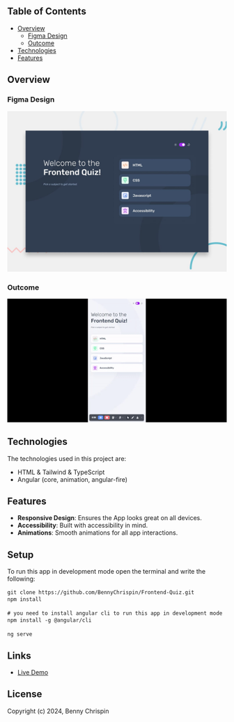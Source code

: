 
## Table of Contents

- [Overview](#overview)
  - [Figma Design](#figma-design)
  - [Outcome](#outcome)
- [Technologies](#technologies)
- [Features](#features)

## Overview

### Figma Design

<p align="center">
<img src="./public/preview.jpg" alt="Design Preview" width="900">
</p>

### Outcome

<p align="center">
<img src="./public/outcome.gif" alt="Live Outcome" width="900">
</p>

## Technologies

The technologies used in this project are:

* HTML & Tailwind & TypeScript
* Angular (core, animation, angular-fire)

## Features

* **Responsive Design**: Ensures the App looks great on all devices.
* **Accessibility**: Built with accessibility in mind.
* **Animations**: Smooth animations for all app interactions.

## Setup

To run this app in development mode open the terminal and write the following:

```shell  
git clone https://github.com/BennyChrispin/Frontend-Quiz.git 
npm install

# you need to install angular cli to run this app in development mode
npm install -g @angular/cli

ng serve
```

## Links

* [Live Demo](https://frontend-quiz-seven.vercel.app/)


## License

Copyright (c) 2024, Benny Chrispin
